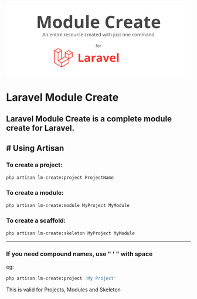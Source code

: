 ![Laravel Module Create](.github/cover.png)

# Laravel Module Create

Laravel Module Create is a complete module create for Laravel.
-----

## # Using Artisan
### To create a project:
```bash
php artisan lm-create:project ProjectName
```

### To create a module:
```bash
php artisan lm-create:module MyProject MyModule
```

### To create a scaffold:
```bash
php artisan lm-create:skeleton MyProject MyModule
```

---

### If you need compound names, use " ' " with space
eg:
```bash
php artisan lm-create:project 'My Project'
```
This is valid for Projects, Modules and Skeleton

